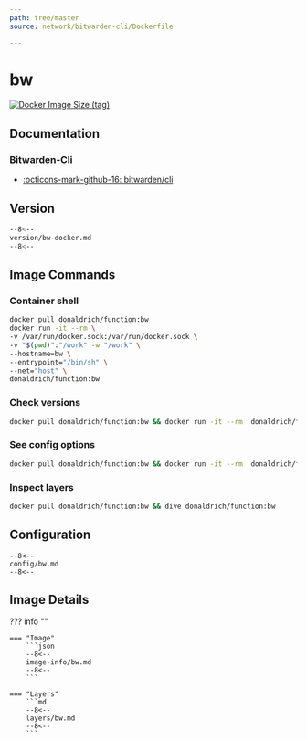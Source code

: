 ```yaml
---
path: tree/master
source: network/bitwarden-cli/Dockerfile

---
```


# bw

[![Docker Image Size (tag)](https://img.shields.io/docker/image-size/donaldrich/function/bw?color=blue&label=donaldrich/function:bw&logo=docker&style=flat-square)](https://hub.docker.com/r/donaldrich/function/bw)

## Documentation

### Bitwarden-Cli

* [:octicons-mark-github-16: bitwarden/cli](https://github.com/bitwarden/cli)

## Version

```sh
--8<--
version/bw-docker.md
--8<--
```

## Image Commands

### Container shell

```sh
docker pull donaldrich/function:bw
docker run -it --rm \
-v /var/run/docker.sock:/var/run/docker.sock \
-v "$(pwd)":"/work" -w "/work" \
--hostname=bw \
--entrypoint="/bin/sh" \
--net="host" \
donaldrich/function:bw
```

### Check versions

```sh
docker pull donaldrich/function:bw && docker run -it --rm  donaldrich/function:bw validate
```

### See config options

```sh
docker pull donaldrich/function:bw && docker run -it --rm  donaldrich/function:bw help
```

### Inspect layers

```sh
docker pull donaldrich/function:bw && dive donaldrich/function:bw
```

## Configuration

```
--8<--
config/bw.md
--8<--
```

## Image Details

??? info ""

    === "Image"
        ```json
        --8<--
        image-info/bw.md
        --8<--
        ```

    === "Layers"
        ```md
        --8<--
        layers/bw.md
        --8<--
        ```
